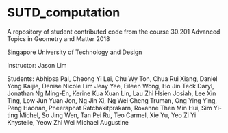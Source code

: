 # SUTD_computation
A repository of student contributed code from the course 30.201 Advanced Topics in Geometry and Matter 2018

Singapore University of Technology and Design

Instructor:
Jason Lim

Students:
Abhipsa Pal,
Cheong Yi Lei,
Chu Wy Ton,
Chua Rui Xiang,
Daniel Yong Kaijie,
Denise Nicole Lim Jeay Yee,
Eileen Wong,
Ho Jin Teck Daryl,
Jonathan Ng Ming-En,
Kerine Kua Xuan Lin,
Lau Zhi Hsien Josiah,
Lee Xin Ting,
Low Jun Yuan Jon,
Ng Jin Xi,
Ng Wei Cheng Truman,
Ong Ying Ying,
Peng Haonan,
Pheeraphat Ratchakitprakarn,
Roxanne Then Min Hui,
Sim Yi-ting Michel,
So Jing Wen,
Tan Pei Ru,
Teo Carmel,
Xie Yu,
Yeo Zi Yi Khystelle,
Yeow Zhi Wei Michael Augustine
